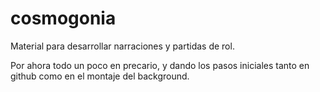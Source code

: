 # cosmogonia

Material para desarrollar narraciones y partidas de rol.

Por ahora todo un poco en precario, y dando los pasos iniciales tanto en github como en el montaje del background.

